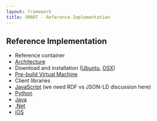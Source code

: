 ```yaml
---
layout: framework
title: SMART - Reference Implementation
---
```


## Reference Implementation

* Reference container
 * [Architecture](architecture.html)
 * Download and installation ([Ubuntu](install-ubuntu.html), [OSX](install-osx.html))
 * [Pre-build Virtual Machine](vm.html)
* Client libraries
 * [JavaScript](client-js.html) (we need RDF vs JSON-LD discussion here)
 * [Python](client-python.html)
 * [Java](client-java.html)
 * [.Net](client-dotnet.html)
 * [iOS](client-ios.html)
